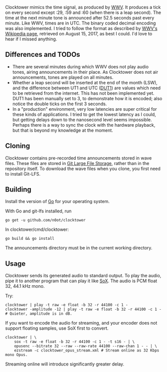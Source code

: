 Clocktower mimics the time signal, as produced by [WWV](https://www.nist.gov/pml/time-and-frequency-division/radio-stations/wwv).
It produces a tick on every second except :29, :59 and :60 (when there is a leap second).
The time at the next minute tone is announced after 52.5 seconds past every minute.
Like WWV, times are in UTC.
The binary coded decimal encoding was also implemented.
I tried to follow the format as described by [WWV's Wikipedia page](https://en.wikipedia.org/w/index.php?title=WWV_(radio_station)&oldid=794024045), retrieved on August 15, 2017, as best I could. I'd love to hear if I missed anything.

## Differences and TODOs
* There are several minutes during which WWV does not play audio tones, airing announcements in their place.
    As Clocktower does not air announcements, tones are played on all minutes.
* Whether a leap second will be inserted at the end of the month (LSW), and the difference between UT1 and UTC ([DUT1](https://en.wikipedia.org/wiki/DUT1))
    are values which need to be retrieved from the internet. This has not been implemented yet.
    DUT1 has been manually set to 3, to demonstrate how it is encoded; also notice the double ticks on the first 3 seconds.
* In a "production" environment, very low latencies are super critical for these kinds of applications. I tried to get the lowest latency as I could,
    but getting delays down to the nanosecond level seems impossible. Perhaps there is a way to sync the clock with the hardware playback, but that is beyond my knowledge at the moment.

## Cloning
Clocktower contains pre-recorded time announcements stored in wave files.
These files are stored in [Git Large File Storage](https://git-lfs.github.com/), rather than in the repository itself.
To download the wave files when you clone, you first need to install Git-LFS.

## Building
Install the version of [Go](https://golang.org/dl/) for your operating system.

With Go and git-lfs installed, run

    go get -u github.com/n0ot/clocktower

In clocktower/cmd/clocktower:

    go build && go install

The announcements directory must be in the current working directory.

## Usage
Clocktower sends its generated audio to standard output. To play the audio, pipe it to another program that can play it like [SoX](http://sox.sourceforge.net/).
The audio is PCM float 32, 44.1 kHz mono.

Try:

    clocktower | play -t raw -e float -b 32 -r 44100 -c 1 -
    clocktower -amplitude -12 | play -t raw -e float -b 32 -r 44100 -c 1 -  # Quieter, amplitude is in dB.

If you want to encode the audio for streaming, and your encoder does not support floating samples, use SoX first to convert.

    clocktower | \
        sox -t raw -e float -b 32 -r 44100 -c 1 - -t s16 - | \
        opusenc --bitrate 32 --raw --raw-rate 44100 --raw-chan 1 - - | \
        ezstream -c clocktower_opus_stream.xml # Stream online as 32 Kbps mono Opus.

Streaming online will introduce significantly greater delay.
